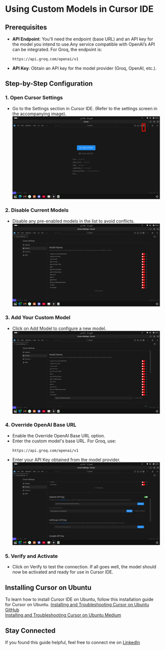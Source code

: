# Using Custom Models in Cursor IDE

## Prerequisites
- **API Endpoint**: You'll need the endpoint (base URL) and an API key for the model you intend to use.Any service compatible with OpenAI’s API can be integrated. For Groq, the endpoint is:
  ```
  https://api.groq.com/openai/v1
  ```
- **API Key**: Obtain an API key for the model provider (Groq, OpenAI, etc.).

## Step-by-Step Configuration

### 1. Open Cursor Settings
- Go to the Settings section in Cursor IDE. (Refer to the settings screen in the accompanying image).
![Alt text](https://raw.githubusercontent.com/bilal77511/custom-models-in-cursor-IDE/refs/heads/main/pics/settings.png)


### 2. Disable Current Models
- Disable any pre-enabled models in the list to avoid conflicts.  
![Alt text](https://raw.githubusercontent.com/bilal77511/custom-models-in-cursor-IDE/refs/heads/main/pics/disable.png)
### 3. Add Your Custom Model
- Click on Add Model to configure a new model.
![Alt text](https://raw.githubusercontent.com/bilal77511/custom-models-in-cursor-IDE/refs/heads/main/pics/model.png)


### 4. Override OpenAI Base URL
- Enable the Override OpenAI Base URL option.
- Enter the custom model's base URL. For Groq, use:
  ```
  https://api.groq.com/openai/v1
  ```
- Enter your API Key obtained from the model provider.
![Alt text](https://raw.githubusercontent.com/bilal77511/custom-models-in-cursor-IDE/refs/heads/main/pics/override.png)

### 5. Verify and Activate
- Click on Verify to test the connection. If all goes well, the model should now be activated and ready for use in Cursor IDE.

## Installing Cursor on Ubuntu
To learn how to install Cursor IDE on Ubuntu, follow this installation guide for Cursor on Ubuntu.
[Installing and Troubleshooting Cursor on Ubuntu GitHub](https://github.com/bilal77511/Cursor-on-Ubuntu)  
[Installing and Troubleshooting Cursor on Ubuntu Medium](https://medium.com/@bilal77511/installing-and-troubleshooting-cursor-on-ubuntu-aa51d36cac66)
## Stay Connected
If you found this guide helpful, feel free to connect me on [LinkedIn](https://www.linkedin.com/in/muhammad-bilal-a75782280/)
